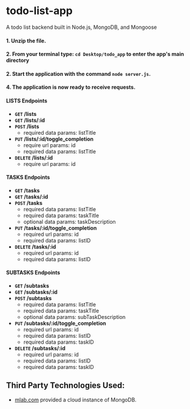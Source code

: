 # todo-list-app

A todo list backend built in Node.js, MongoDB, and Mongoose

#### 1. Unzip the file.

#### 2. From your terminal type: `cd Desktop/todo_app` to enter the app's main directory

#### 2. Start the application with the command `node server.js`.

#### 4. The application is now ready to receive requests.

#### LISTS Endpoints

- **<code>GET</code> /lists**
- **<code>GET</code> /lists/:id**
- **<code>POST</code> /lists**
  - required data params: listTitle
- **<code>PUT</code> /lists/:id/toggle_completion**
  - require url params: id
  - required data params: listTitle
- **<code>DELETE</code> /lists/:id**
  - require url params: id

#### TASKS Endpoints

- **<code>GET</code> /tasks**
- **<code>GET</code> /tasks/:id**
- **<code>POST</code> /tasks**
  - required data params: listTitle
  - required data params: taskTitle
  - optional data params: taskDescription
- **<code>PUT</code> /tasks/:id/toggle_completion**
  - required url params: id
  - required data params: listID
- **<code>DELETE</code> /tasks/:id**
  - required url params: id
  - required data params: listID

#### SUBTASKS Endpoints

- **<code>GET</code> /subtasks**
- **<code>GET</code> /subtasks/:id**
- **<code>POST</code> /subtasks**
  - required data params: listTitle
  - required data params: taskTitle
  - optional data params: subTaskDescription
- **<code>PUT</code> /subtasks/:id/toggle_completion**
  - required url params: id
  - required data params: listID
  - required data params: taskID
- **<code>DELETE</code> /subtasks/:id**
  - required url params: id
  - required data params: listID
  - required data params: taskID

## Third Party Technologies Used:

- [mlab.com](https://mlab.com/welcome/) provided a cloud instance of MongoDB.
